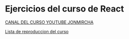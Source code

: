 # Ejercicios del curso de React

[CANAL DEL CURSO YOUTUBE JONMIRCHA](https://youtube.com/@jonmircha)

[Lista de reproduccion del curso](https://youtube.com/playlist?list=PLvq-jIkSeTUZ5XcUw8fJPTBKEHEKPMTKk)
